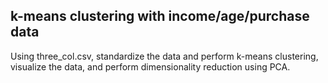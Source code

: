 ## k-means clustering with income/age/purchase data

Using three_col.csv, standardize the data and perform k-means clustering, visualize the data, and perform dimensionality reduction using PCA.
